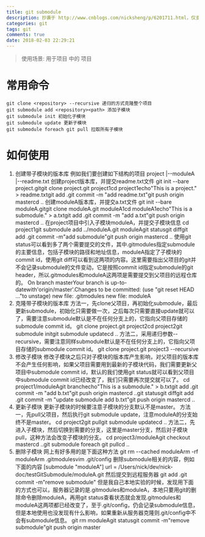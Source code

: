 ```yaml
---
title: git submodule
description: 抄袭于 http://www.cnblogs.com/nicksheng/p/6201711.html，仅支持于自己查找方便
categories: git
tags: git
comments: true
date: 2018-02-03 22:29:21
---
```


> 使用场景: 用于项目 中的 项目

# 常用命令
```shell
git clone <repository> --recursive 递归的方式克隆整个项目
git submodule add <repository><path> 添加子模块
git submodule init 初始化子模块
git submodule update 更新子模块
git submodule foreach git pull 拉取所有子模块
```
# 如何使用
1. 创建带子模块的版本库
例如我们要创建如下结构的项目
project  |--moduleA  |--readme.txt
创建project版本库，并提交readme.txt文件
git init --bare project.gitgit clone project.git project1cd project1echo"This is a project." > readme.txtgit add .git commit -m "add readme.txt"git push origin mastercd ..
创建moduleA版本库，并提交a.txt文件
git init --bare moduleA.gitgit clone moduleA.git moduleA1cd moduleA1echo"This is a submodule." > a.txtgit add .git commit -m "add a.txt"git push origin mastercd ..
在project项目中引入子模块moduleA，并提交子模块信息
cd project1git submodule add ../moduleA.git moduleAgit statusgit diffgit add .git commit -m"add submodule"git push origin mastercd ..
使用git status可以看到多了两个需要提交的文件，其中.gitmodules指定submodule的主要信息，包括子模块的路径和地址信息，moduleA指定了子模块的commit id，使用git diff可以看到这两项的内容。这里需要指出父项目的git并不会记录submodule的文件变动，它是按照commit id指定submodule的git header，所以.gitmodules和moduleA这两项是需要提交到父项目的远程仓库的。
On branch masterYour branch is up-to-datewith'origin/master'.Changes to be committed:  (use "git reset HEAD ..."to unstage)    new file:   .gitmodules    new file:   moduleA
2. 克隆带子模块的版本库
方法一，先clone父项目，再初始化submodule，最后更新submodule，初始化只需要做一次，之后每次只需要直接update就可以了，需要注意submodule默认是不在任何分支上的，它指向父项目存储的submodule commit id。
git clone project.git project2cd project2git submodule initgit submodule updatecd ..
方法二，采用递归参数--recursive，需要注意同样submodule默认是不在任何分支上的，它指向父项目存储的submodule commit id。
git clone project.git project3 --recursive
3. 修改子模块
修改子模块之后只对子模块的版本库产生影响，对父项目的版本库不会产生任何影响，如果父项目需要用到最新的子模块代码，我们需要更新父项目中submodule commit id，默认的我们使用git status就可以看到父项目中submodule commit id已经改变了，我们只需要再次提交就可以了。
cd project1/moduleAgit branchecho"This is a submodule." > b.txtgit add .git commit -m "add b.txt"git push origin mastercd ..git statusgit diffgit add .git commit -m "update submodule add b.txt"git push origin mastercd ..
4. 更新子模块
更新子模块的时候要注意子模块的分支默认不是master。
方法一，先pull父项目，然后执行git submodule update，注意moduleA的分支始终不是master。
cd project2git pullgit submodule updatecd ..
方法二，先进入子模块，然后切换到需要的分支，这里是master分支，然后对子模块pull，这种方法会改变子模块的分支。
cd project3/moduleAgit checkout mastercd ..git submodule foreach git pullcd ..
5. 删除子模块
网上有好多用的是下面这种方法
git rm --cached moduleArm -rf moduleArm .gitmodulesvim .git/config
删除submodule相关的内容，例如下面的内容
[submodule "moduleA"]      url = /Users/nick/dev/nick-doc/testGitSubmodule/moduleA.git
然后提交到远程服务器
git add .git commit -m"remove submodule"
但是我自己本地实验的时候，发现用下面的方式也可以，服务器记录的是.gitmodules和moduleA，本地只要用git的删除命令删除moduleA，再用git status查看状态就会发现.gitmodules和moduleA这两项都已经改变了，至于.git/config，仍会记录submodule信息，但是本地使用也没发现有什么影响，如果重新从服务器克隆则.git/config中不会有submodule信息。
git rm moduleAgit statusgit commit -m"remove submodule"git push origin master